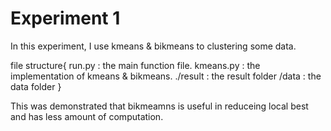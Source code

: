 # Experiment 1



In this experiment, I use kmeans & bikmeans to clustering some data.


file structure{
	run.py : the main function file.
	kmeans.py : the implementation of kmeans & bikmeans.
	./result : the result folder
	/data : the data folder
}



This was demonstrated that bikmeamns is useful in reduceing local best and has less amount of computation.
